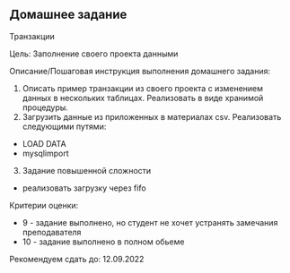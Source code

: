 ## Домашнее задание

Транзакции

Цель:
Заполнение своего проекта данными

Описание/Пошаговая инструкция выполнения домашнего задания:

1. Описать пример транзакции из своего проекта с изменением данных в нескольких таблицах. Реализовать в виде хранимой процедуры.
2. Загрузить данные из приложенных в материалах csv.
Реализовать следующими путями:
- LOAD DATA
- mysqlimport

3. Задание повышенной сложности
- реализовать загрузку через fifo

Критерии оценки:
- 9 - задание выполнено, но студент не хочет устранять замечания преподавателя
- 10 - задание выполнено в полном обьеме

Рекомендуем сдать до: 12.09.2022